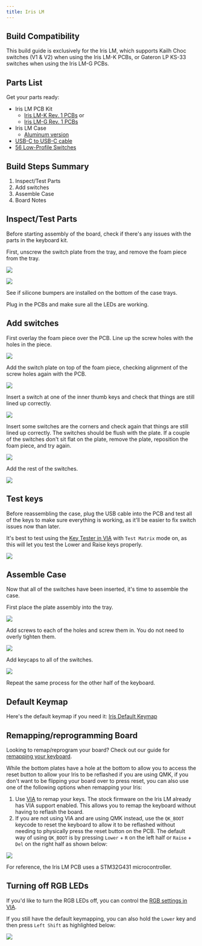 ```yaml
---
title: Iris LM
---
```


## Build Compatibility

This build guide is exclusively for the Iris LM, which supports Kailh Choc switches (V1 & V2) when using the Iris LM-K PCBs, or Gateron LP KS-33 switches when using the Iris LM-G PCBs.

## Parts List

Get your parts ready:

* Iris LM PCB Kit
  * [Iris LM-K Rev. 1 PCBs](https://keeb.io/products/iris-lm-k-pcb-kit) or
  * [Iris LM-G Rev. 1 PCBs](https://keeb.io/products/iris-lm-g-pcb-kit)
* Iris LM Case
  * [Aluminum version](https://keeb.io/products/iris-lm-aluminum-case)
* [USB-C to USB-C cable](https://keeb.io/products/usb-c-to-usb-c-cable)
* [56 Low-Profile Switches](https://keeb.io/collections/switches?filter.p.m.keyboard.switch_compatibility=Choc+V1+Low-Profile&filter.p.m.keyboard.switch_compatibility=Choc+V2+Low-Profile&filter.p.m.keyboard.switch_compatibility=Gateron+Low-Profile&sort_by=best-selling)

<!-- ![](./assets/images/iris-ce/iris-ce-parts.jpg) -->

## Build Steps Summary

1. Inspect/Test Parts
2. Add switches
3. Assemble Case
4. Board Notes

## Inspect/Test Parts

Before starting assembly of the board, check if there's any issues with the parts in the keyboard kit.

First, unscrew the switch plate from the tray, and remove the foam piece from the tray.

![](./assets/images/iris-lm/IMG_3699.jpeg)

![](./assets/images/iris-lm/IMG_3700.jpeg)

See if silicone bumpers are installed on the bottom of the case trays.

<!-- ![](./assets/images/iris-ce/DSC00120.JPG) -->

Plug in the PCBs and make sure all the LEDs are working.

<!-- ![](./assets/images/iris-ce/DSC00122.JPG) -->


## Add switches

First overlay the foam piece over the PCB. Line up the screw holes with the holes in the piece.

![](./assets/images/iris-lm/IMG_3701.jpeg)

Add the switch plate on top of the foam piece, checking alignment of the screw holes again with the PCB.

![](./assets/images/iris-lm/IMG_3702.jpeg)

Insert a switch at one of the inner thumb keys and check that things are still lined up correctly.

![](./assets/images/iris-lm/IMG_3703.jpeg)

Insert some switches are the corners and check again that things are still lined up correctly. The switches should be flush with the plate. If a couple of the switches don't sit flat on the plate, remove the plate, reposition the foam piece, and try again.

![](./assets/images/iris-lm/IMG_3704.jpeg)

Add the rest of the switches.

![](./assets/images/iris-lm/IMG_3705.jpeg)

## Test keys

Before reassembling the case, plug the USB cable into the PCB and test all of the keys to make sure everything is working, as it'll be easier to fix switch issues now than later.

It's best to test using the [Key Tester in VIA](via#key-tester-tab) with `Test Matrix` mode on, as this will let you test the Lower and Raise keys properly.

![](./assets/images/iris-ce/iris-via-key-tester.png)

## Assemble Case

Now that all of the switches have been inserted, it's time to assemble the case.

First place the plate assembly into the tray.

![](./assets/images/iris-lm/IMG_3706.jpeg)

Add screws to each of the holes and screw them in. You do not need to overly tighten them.

![](./assets/images/iris-lm/IMG_3707.jpeg)

Add keycaps to all of the switches.

![](./assets/images/iris-lm/IMG_3708.jpeg)

Repeat the same process for the other half of the keyboard.

## Default Keymap

Here's the default keymap if you need it: [Iris Default Keymap](../static/layouts/Iris%20Default%20Keymap.pdf)

## Remapping/reprogramming Board

Looking to remap/reprogram your board? Check out our guide for [remapping your keyboard](remapping-keyboard).

While the bottom plates have a hole at the bottom to allow you to access the reset button to allow your Iris to be reflashed if you are using QMK, if you don't want to be flipping your board over to press reset, you can also use one of the following options when remapping your Iris:

1. Use [VIA](via.md) to remap your keys. The stock firmware on the Iris LM already has VIA support enabled. This allows you to remap the keyboard without having to reflash the board.
2. If you are not using VIA and are using QMK instead, use the `QK_BOOT` keycode to reset the keyboard to allow it to be reflashed without needing to physically press the reset button on the PCB. The default way of using `QK_BOOT` is by pressing `Lower` + `R` on the left half or `Raise` + `Del` on the right half as shown below:

![](./assets/images/iris-ce/iris-ce-qk-boot.png)

For reference, the Iris LM PCB uses a STM32G431 microcontroller.

## Turning off RGB LEDs

If you'd like to turn the RGB LEDs off, you can control the [RGB settings in VIA](via#lighting).

If you still have the default keymapping, you can also hold the `Lower` key and then press `Left Shift` as highlighted below:

![](./assets/images/iris-ce/rgb-off.png)
